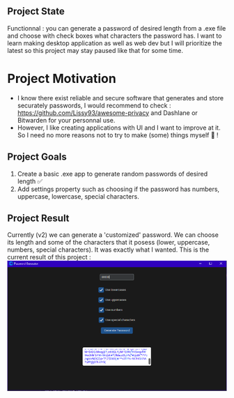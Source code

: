 ## Project State
Functionnal : you can generate a password of desired length from a .exe file and choose with check boxes what characters the password has.
I want to learn making desktop application as well as web dev but I will prioritize the latest so this project may stay paused like that for some time. 
# Project Motivation
- I know there exist reliable and secure software that generates and store securately passwords, I would recommend to check : https://github.com/Lissy93/awesome-privacy and Dashlane or Bitwarden for your personnal use.
- However, I like creating applications with UI and I want to improve at it. So I need no more reasons not to try to make (some) things myself 🤠 ! 
## Project Goals
1. Create a basic .exe app to generate random passwords of desired length ✅
2. Add settings property such as choosing if the password has numbers, uppercase, lowercase, special characters.


## Project Result
Currently (v2) we can generate a 'customized' password. We can choose its length and some of the characters that it posess (lower, uppercase, numbers, special characters).
It was exactly what I wanted.
This is the current result of this project :
![Version 2](v2.png)